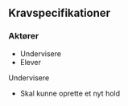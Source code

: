 ## Kravspecifikationer



### Aktører

- Undervisere
- Elever

Undervisere
- Skal kunne oprette et nyt hold

